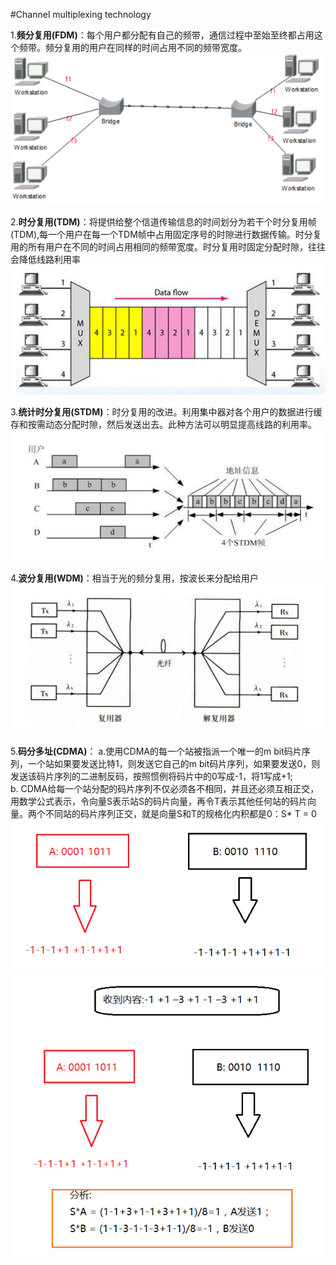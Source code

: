 #Channel multiplexing technology



1.**频分复用(FDM)**：每个用户都分配有自己的频带，通信过程中至始至终都占用这个频带。频分复用的用户在同样的时间占用不同的频带宽度。
![](../images/25.png)

2.**时分复用(TDM)**：将提供给整个信道传输信息的时间划分为若干个时分复用帧(TDM),每一个用户在每一个TDM帧中占用固定序号的时隙进行数据传输。时分复用的所有用户在不同的时间占用相同的频带宽度。时分复用时固定分配时隙，往往会降低线路利用率
![](../images/26.png)


3.**统计时分复用(STDM)**：时分复用的改进。利用集中器对各个用户的数据进行缓存和按需动态分配时隙，然后发送出去。此种方法可以明显提高线路的利用率。
![](../images/27.png)

4.**波分复用(WDM)**：相当于光的频分复用，按波长来分配给用户
![](../images/28.png)
 	
5.**码分多址(CDMA)**：
a.使用CDMA的每一个站被指派一个唯一的m bit码片序列，一个站如果要发送比特1，则发送它自己的m bit码片序列，如果要发送0，则发送该码片序列的二进制反码，按照惯例将码片中的0写成-1，将1写成+1;
b. CDMA给每一个站分配的码片序列不仅必须各不相同，并且还必须互相正交，用数学公式表示，令向量S表示站S的码片向量，再令T表示其他任何站的码片向量。两个不同站的码片序列正交，就是向量S和T的规格化内积都是0：S* T = 0
![](../images/29.png)
![](../images/30.png)